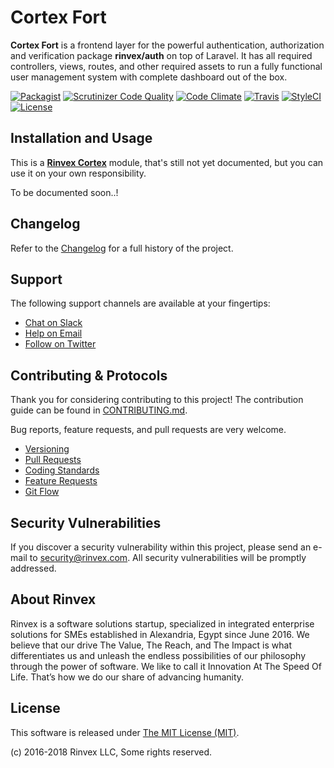 # Cortex Fort

**Cortex Fort** is a frontend layer for the powerful authentication, authorization and verification package **rinvex/auth** on top of Laravel. It has all required controllers, views, routes, and other required assets to run a fully functional user management system with complete dashboard out of the box.

[![Packagist](https://img.shields.io/packagist/v/cortex/fort.svg?label=Packagist&style=flat-square)](https://packagist.org/packages/cortex/fort)
[![Scrutinizer Code Quality](https://img.shields.io/scrutinizer/g/rinvex/cortex-fort.svg?label=Scrutinizer&style=flat-square)](https://scrutinizer-ci.com/g/rinvex/cortex-fort/)
[![Code Climate](https://img.shields.io/codeclimate/github/rinvex/cortex-fort.svg?label=CodeClimate&style=flat-square)](https://codeclimate.com/github/rinvex/cortex-fort)
[![Travis](https://img.shields.io/travis/rinvex/cortex-fort.svg?label=TravisCI&style=flat-square)](https://travis-ci.org/rinvex/cortex-fort)
[![StyleCI](https://styleci.io/repos/77746390/shield)](https://styleci.io/repos/77746390)
[![License](https://img.shields.io/packagist/l/cortex/fort.svg?label=License&style=flat-square)](https://github.com/rinvex/cortex-fort/blob/develop/LICENSE)


## Installation and Usage

This is a **[Rinvex Cortex](https://github.com/rinvex/cortex)** module, that's still not yet documented, but you can use it on your own responsibility.

To be documented soon..!


## Changelog

Refer to the [Changelog](CHANGELOG.md) for a full history of the project.


## Support

The following support channels are available at your fingertips:

- [Chat on Slack](http://chat.rinvex.com)
- [Help on Email](mailto:help@rinvex.com)
- [Follow on Twitter](https://twitter.com/rinvex)


## Contributing & Protocols

Thank you for considering contributing to this project! The contribution guide can be found in [CONTRIBUTING.md](CONTRIBUTING.md).

Bug reports, feature requests, and pull requests are very welcome.

- [Versioning](CONTRIBUTING.md#versioning)
- [Pull Requests](CONTRIBUTING.md#pull-requests)
- [Coding Standards](CONTRIBUTING.md#coding-standards)
- [Feature Requests](CONTRIBUTING.md#feature-requests)
- [Git Flow](CONTRIBUTING.md#git-flow)


## Security Vulnerabilities

If you discover a security vulnerability within this project, please send an e-mail to [security@rinvex.com](security@rinvex.com). All security vulnerabilities will be promptly addressed.


## About Rinvex

Rinvex is a software solutions startup, specialized in integrated enterprise solutions for SMEs established in Alexandria, Egypt since June 2016. We believe that our drive The Value, The Reach, and The Impact is what differentiates us and unleash the endless possibilities of our philosophy through the power of software. We like to call it Innovation At The Speed Of Life. That’s how we do our share of advancing humanity.


## License

This software is released under [The MIT License (MIT)](LICENSE).

(c) 2016-2018 Rinvex LLC, Some rights reserved.
